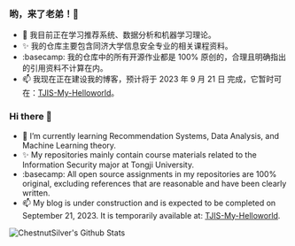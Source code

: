 ### 哟，来了老弟！👋

- 🌱 我目前正在学习推荐系统、数据分析和机器学习理论。
- ✨ 我的仓库主要包含同济大学信息安全专业的相关课程资料。
- :basecamp: 我的仓库中的所有开源作业都是 100% 原创的，合理且明确指出的引用资料不计算在内。
- 📫 我现在正在建设我的博客，预计将于 2023 年 9 月 21 日 完成，它暂时可在：[TJIS-My-Helloworld](https://chestnutsilver.github.io/TJIS-My-Helloworld)。

### Hi there 👋
- 🌱 I’m currently learning Recommendation Systems, Data Analysis, and Machine Learning theory.
- ✨ My repositories mainly contain course materials related to the Information Security major at Tongji University.
- :basecamp: All open source assignments in my repositories are 100% original, excluding references that are reasonable and have been clearly written.
- 📫 My blog is under construction and is expected to be completed on September 21, 2023. It is temporarily available at: [TJIS-My-Helloworld](https://chestnutsilver.github.io/TJIS-My-Helloworld).

![ChestnutSilver's Github Stats](https://github-readme-stats-ten-gilt.vercel.app/api?username=ChestnutSilver&show_icons=true&title_color=009999&icon_color=009999&text_color=333333&bg_color=fff)


<!--
**ChestnutSilver/ChestnutSilver** is a ✨ _special_ ✨ repository because its `README.md` (this file) appears on your GitHub profile.

Here are some ideas to get you started:
- 👯 I’m looking to collaborate on ...
- 🤔 I’m looking for help with ...
- 💬 Ask me about ...
- 😄 Pronouns: ...
- ⚡ Fun fact: ...
-->

